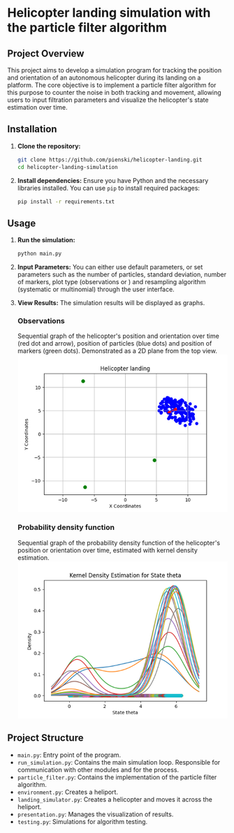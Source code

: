 # Helicopter landing simulation with the particle filter algorithm

## Project Overview

This project aims to develop a simulation program for tracking the position and orientation of an autonomous helicopter during its landing on a platform. The core objective is to implement a particle filter algorithm for this purpose to counter the noise in both tracking and movement, allowing users to input filtration parameters and visualize the helicopter's state estimation over time.

## Installation

1. **Clone the repository:**
   ```bash
   git clone https://github.com/pienski/helicopter-landing.git
   cd helicopter-landing-simulation
   ```

2. **Install dependencies:**
   Ensure you have Python and the necessary libraries installed. You can use `pip` to install required packages:
   ```bash
   pip install -r requirements.txt
   ```

## Usage

1. **Run the simulation:**
   ```bash
   python main.py
   ```

2. **Input Parameters:**
   You can either use default parameters, or set parameters such as the number of particles, standard deviation, number of markers, plot type (observations or ) and resampling algorithm (systematic or multinomial) through the user interface.

3. **View Results:**
   The simulation results will be displayed as graphs.

   ### Observations
   Sequential graph of the helicopter's position and orientation over time (red dot and arrow), position of particles (blue dots) and position of markers (green dots). Demonstrated as a 2D plane from the top view.
   ![Observations](images/observations.gif)

   ### Probability density function
   Sequential graph of the probability density function of the helicopter's position or orientation over time, estimated with kernel density estimation.
   ![Probability density function](images/pdf.png)

## Project Structure

- `main.py`: Entry point of the program.
- `run_simulation.py`: Contains the main simulation loop. Responsible for communication with other modules and for the process.
- `particle_filter.py`: Contains the implementation of the particle filter algorithm.
- `environment.py`: Creates a heliport.
- `landing_simulator.py`: Creates a helicopter and moves it across the heliport.
- `presentation.py`: Manages the visualization of results.
- `testing.py`: Simulations for algorithm testing.